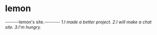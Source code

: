 # lemon
-------lemon's site.--------
  *1.I made a better project.
  2.I will make a chat site.
  3.I'm hungry.*


